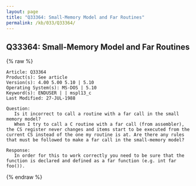 ```yaml
---
layout: page
title: "Q33364: Small-Memory Model and Far Routines"
permalink: /kb/033/Q33364/
---
```


## Q33364: Small-Memory Model and Far Routines

{% raw %}

	Article: Q33364
	Product(s): See article
	Version(s): 4.00 5.00 5.10 | 5.10
	Operating System(s): MS-DOS | 5.10
	Keyword(s): ENDUSER | | mspl13_c
	Last Modified: 27-JUL-1988
	
	Question:
	   Is it incorrect to call a routine with a far call in the small
	memory model?
	   When I try to call a C routine with a far call (from assembler),
	the CS register never changes and items start to be executed from the
	current CS instead of the one my routine is at. Are there any rules
	that must be followed to make a far call in the small-memory model?
	
	Response:
	   In order for this to work correctly you need to be sure that the
	function is declared and defined as a far function (e.g. int far foo()).

{% endraw %}
